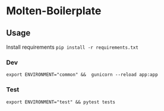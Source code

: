 # Molten-Boilerplate

## Usage
Install requirements `pip install -r requirements.txt`

### Dev
`export ENVIRONMENT="common" &&  gunicorn --reload app:app`

### Test
`export ENVIRONMENT="test" && pytest tests`    
